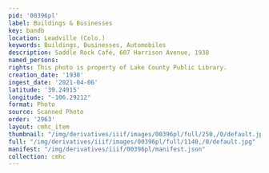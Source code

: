 ```yaml
---
pid: '00396pl'
label: Buildings & Businesses
key: bandb
location: Leadville (Colo.)
keywords: Buildings, Businesses, Automobiles
description: Saddle Rock Café, 607 Harrison Avenue, 1938
named_persons: 
rights: This photo is property of Lake County Public Library.
creation_date: '1938'
ingest_date: '2021-04-06'
latitude: '39.24915'
longitude: "-106.29212"
format: Photo
source: Scanned Photo
order: '2963'
layout: cmhc_item
thumbnail: "/img/derivatives/iiif/images/00396pl/full/250,/0/default.jpg"
full: "/img/derivatives/iiif/images/00396pl/full/1140,/0/default.jpg"
manifest: "/img/derivatives/iiif/00396pl/manifest.json"
collection: cmhc
---
```

